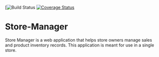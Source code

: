 [![Build Status](https://travis-ci.com/vmuthabuku/Store-Manager.svg?branch=master)
[![Coverage Status](https://coveralls.io/repos/github/vmuthabuku/Store-Manager/badge.svg?branch=ch-passing-tests-api-161293677)](https://coveralls.io/github/vmuthabuku/Store-Manager?branch=master)



# Store-Manager
Store Manager is a web application that helps store owners manage sales and product inventory records. This application is meant for use in a single store.
